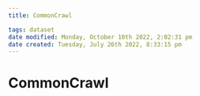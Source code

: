 ```yaml
---
title: CommonCrawl

tags: dataset 
date modified: Monday, October 10th 2022, 2:02:31 pm
date created: Tuesday, July 26th 2022, 8:33:15 pm
---
```


# CommonCrawl

